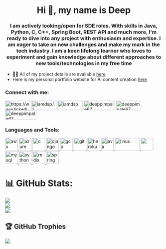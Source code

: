 <h1 align="center">Hi 👋, my name is Deep </h1>
<h3 align="center">I am actively looking/open for SDE roles. With skills in Java, Python, C, C++, Spring Boot, REST API and much more, I'm ready to dive into any project with enthusiasm and expertise. I am eager to take on new challenges and make my mark in the tech industry. I am a keen lifelong learner who loves to experiment and gain knowledge about different approaches to new tools/technologies in my free time</h3>



- 👨‍💻 All of my project details are available [here](https://www.crio.do/learn/portfolio/deeppimpale67/)
- Here is my personal portfolio website for AI content creation [here](https://deepinsights.framer.ai/)

<h3 align="left">Connect with me:</h3>
<p align="left">
<a href="https://www.linkedin.com/in/deep-pimpale-15616a218" target="blank"><img align="center" src="https://img.shields.io/badge/LinkedIn-0077B5?style=for-the-badge&logo=linkedin&logoColor=white" alt="https://www.linkedin.com/in/deep-pimpale-15616a218/" height="30" width="80" /></a>
<a href="https://instagram.com/iamdsp.11" target="blank"><img align="center" src="https://img.shields.io/badge/Instagram-E4405F?style=for-the-badge&logo=instagram&logoColor=white" alt="iamdsp.11" height="30" width="80" /></a>
<a href="https://www.codechef.com/users/iamdsp" target="blank"><img align="center" src="https://img.shields.io/badge/-CodeChef-5B4638?style=for-the-badge&logo=CodeChef&logoColor=white" alt="iamdsp" height="30" width="80" /></a>
<a href="https://www.hackerrank.com/deeppimpale67" target="blank"><img align="center" src="https://img.shields.io/badge/-Hackerrank-2EC866?style=for-the-badge&logo=HackerRank&logoColor=white" alt="deeppimpale67" height="30" width="100" /></a>
<a href="https://www.leetcode.com/deeppimpale67" target="blank"><img align="center" src="https://img.shields.io/badge/-LeetCode-FFA116?style=for-the-badge&logo=LeetCode&logoColor=black" alt="deeppimpale67" height="30" width="80" /></a>
<a href="https://auth.geeksforgeeks.org/user/deeppimpale67" target="blank"><img align="center" src="https://img.shields.io/badge/GeeksforGeeks-298D46?style=for-the-badge&logo=geeksforgeeks&logoColor=white" alt="deeppimpale67" height="30" width="100" /></a>
</p>

<h3 align="left">Languages and Tools:</h3>
<p align="left"> <a href="https://aws.amazon.com" target="_blank" rel="noreferrer"> <img src="https://user-images.githubusercontent.com/25181517/183896132-54262f2e-6d98-41e3-8888-e40ab5a17326.png" alt="aws" width="40" height="40"/> </a> <a href="https://azure.microsoft.com/en-in/" target="_blank" rel="noreferrer"> <img src="https://www.vectorlogo.zone/logos/microsoft_azure/microsoft_azure-icon.svg" alt="azure" width="40" height="40"/> </a> <a href="https://www.cprogramming.com/" target="_blank" rel="noreferrer"> <img src="https://user-images.githubusercontent.com/25181517/192106070-46255bcf-65e6-4c6b-a296-bf8d0d8fb2a7.png" alt="c" width="40" height="40"/> </a> <a href="https://www.djangoproject.com/" target="_blank" rel="noreferrer"> <img src="https://cdn.worldvectorlogo.com/logos/django.svg" alt="django" width="40" height="40"/> </a> <a href="https://cloud.google.com" target="_blank" rel="noreferrer"> <img src="https://www.vectorlogo.zone/logos/google_cloud/google_cloud-icon.svg" alt="gcp" width="40" height="40"/> </a> <a href="https://git-scm.com/" target="_blank" rel="noreferrer"> <img src="https://www.vectorlogo.zone/logos/git-scm/git-scm-icon.svg" alt="git" width="40" height="40"/> </a> <a href="https://heroku.com" target="_blank" rel="noreferrer"> <img src="https://www.vectorlogo.zone/logos/heroku/heroku-icon.svg" alt="heroku" width="40" height="40"/> </a> <a href="https://www.java.com" target="_blank" rel="noreferrer"> <img src="https://user-images.githubusercontent.com/25181517/117201156-9a724800-adec-11eb-9a9d-3cd0f67da4bc.png" alt="java" width="40" height="40"/> </a> <a href="https://www.linux.org/" target="_blank" rel="noreferrer"> <img src="https://img.shields.io/badge/Linux-FCC624?style=for-the-badge&logo=linux&logoColor=black" alt="linux" width="80" height="40"/> </a> <a href="https://www.mongodb.com/" target="_blank" rel="noreferrer"> <img src="https://user-images.githubusercontent.com/25181517/182884177-d48a8579-2cd0-447a-b9a6-ffc7cb02560e.png" width="40" height="40"/> </a> <a href="https://www.mysql.com/" target="_blank" rel="noreferrer"> <img src="https://user-images.githubusercontent.com/25181517/183896128-ec99105a-ec1a-4d85-b08b-1aa1620b2046.png" alt="mysql" width="40" height="40"/> </a> <a href="https://www.python.org" target="_blank" rel="noreferrer"> <img src="https://user-images.githubusercontent.com/25181517/183423507-c056a6f9-1ba8-4312-a350-19bcbc5a8697.png" alt="python" width="40" height="40"/> </a> <a href="https://redis.io" target="_blank" rel="noreferrer"> <img src="https://user-images.githubusercontent.com/25181517/182884894-d3fa6ee0-f2b4-4960-9961-64740f533f2a.png" alt="redis" width="40" height="40"/> </a> <a href="https://spring.io/" target="_blank" rel="noreferrer"> <img src="https://www.vectorlogo.zone/logos/springio/springio-icon.svg" alt="spring" width="40" height="40"/> </a> </p>

# 📊 GitHub Stats:
![](https://github-readme-stats.vercel.app/api?username=dsp0205&theme=gotham&hide_border=false&include_all_commits=false&count_private=false)<br/>
![](https://github-readme-streak-stats.herokuapp.com/?user=dsp0205&theme=gotham&hide_border=false)<br/>
![](https://github-readme-stats.vercel.app/api/top-langs/?username=dsp0205&theme=gotham&hide_border=false&include_all_commits=false&count_private=false&layout=compact)

## 🏆 GitHub Trophies
![](https://github-profile-trophy.vercel.app/?username=dsp0205&theme=discord&no-frame=false&no-bg=true&margin-w=4)

<!-- Proudly created with GPRM ( https://gprm.itsvg.in ) -->
